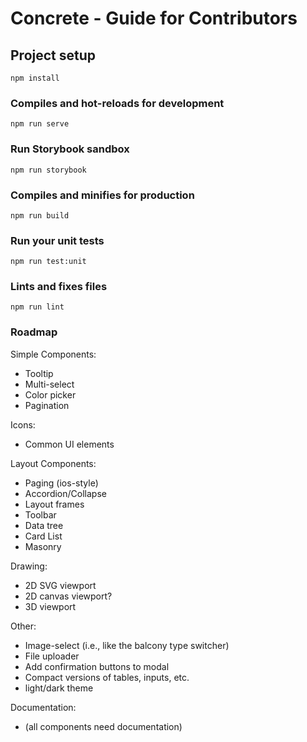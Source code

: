 # Concrete - Guide for Contributors

## Project setup
```
npm install
```

### Compiles and hot-reloads for development
```
npm run serve
```

### Run Storybook sandbox
```
npm run storybook
```

### Compiles and minifies for production
```
npm run build
```

### Run your unit tests
```
npm run test:unit
```

### Lints and fixes files
```
npm run lint
```

### Roadmap

Simple Components:
  * Tooltip
  * Multi-select
  * Color picker
  * Pagination

Icons:
  * Common UI elements

Layout Components:
  * Paging (ios-style)
  * Accordion/Collapse
  * Layout frames
  * Toolbar
  * Data tree
  * Card List
  * Masonry

Drawing:
  * 2D SVG viewport
  * 2D canvas viewport?
  * 3D viewport

Other:
  * Image-select (i.e., like the balcony type switcher)
  * File uploader
  * Add confirmation buttons to modal
  * Compact versions of tables, inputs, etc.
  * light/dark theme

Documentation:
  * (all components need documentation)
